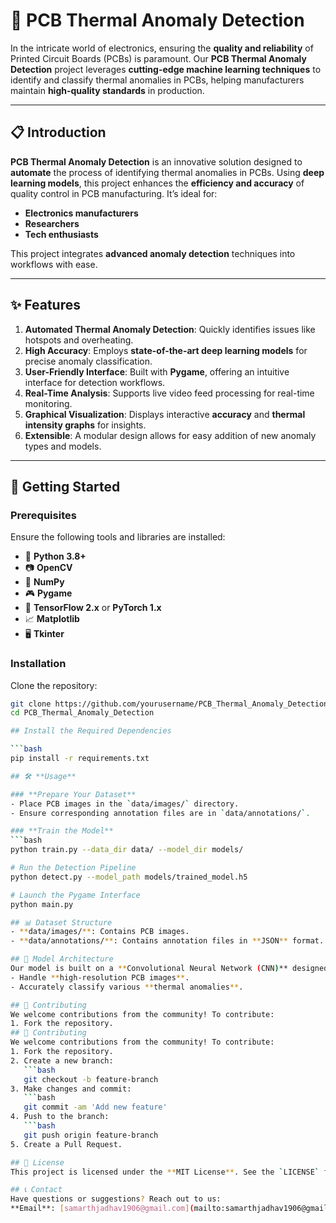 # 🌟 PCB Thermal Anomaly Detection  

In the intricate world of electronics, ensuring the **quality and reliability** of Printed Circuit Boards (PCBs) is paramount. Our **PCB Thermal Anomaly Detection** project leverages **cutting-edge machine learning techniques** to identify and classify thermal anomalies in PCBs, helping manufacturers maintain **high-quality standards** in production.

---

## 📋 **Introduction**  

**PCB Thermal Anomaly Detection** is an innovative solution designed to **automate** the process of identifying thermal anomalies in PCBs. Using **deep learning models**, this project enhances the **efficiency and accuracy** of quality control in PCB manufacturing. It’s ideal for:  
- **Electronics manufacturers**  
- **Researchers**  
- **Tech enthusiasts**  

This project integrates **advanced anomaly detection** techniques into workflows with ease.

---

## ✨ **Features**  

1. **Automated Thermal Anomaly Detection**: Quickly identifies issues like hotspots and overheating.  
2. **High Accuracy**: Employs **state-of-the-art deep learning models** for precise anomaly classification.  
3. **User-Friendly Interface**: Built with **Pygame**, offering an intuitive interface for detection workflows.  
4. **Real-Time Analysis**: Supports live video feed processing for real-time monitoring.  
5. **Graphical Visualization**: Displays interactive **accuracy** and **thermal intensity graphs** for insights.  
6. **Extensible**: A modular design allows for easy addition of new anomaly types and models.

---

## 🚀 **Getting Started**  

### **Prerequisites**  
Ensure the following tools and libraries are installed:  
- 🐍 **Python 3.8+**  
- 📷 **OpenCV**  
- 🧮 **NumPy**  
- 🎮 **Pygame**  
- 🤖 **TensorFlow 2.x** or **PyTorch 1.x**  
- 📈 **Matplotlib**  
- 🖥️ **Tkinter**

### **Installation**  
Clone the repository:  
```bash  
git clone https://github.com/yourusername/PCB_Thermal_Anomaly_Detection.git  
cd PCB_Thermal_Anomaly_Detection  

## Install the Required Dependencies  

```bash
pip install -r requirements.txt  

## 🛠️ **Usage**  

### **Prepare Your Dataset**  
- Place PCB images in the `data/images/` directory.  
- Ensure corresponding annotation files are in `data/annotations/`.  

### **Train the Model**  
```bash
python train.py --data_dir data/ --model_dir models/  

# Run the Detection Pipeline
python detect.py --model_path models/trained_model.h5  

# Launch the Pygame Interface
python main.py  

## 📊 Dataset Structure
- **data/images/**: Contains PCB images.
- **data/annotations/**: Contains annotation files in **JSON** format.

## 🧠 Model Architecture
Our model is built on a **Convolutional Neural Network (CNN)** designed to:
- Handle **high-resolution PCB images**.
- Accurately classify various **thermal anomalies**.

## 🤝 Contributing
We welcome contributions from the community! To contribute:
1. Fork the repository.
## 🤝 Contributing
We welcome contributions from the community! To contribute:
1. Fork the repository.
2. Create a new branch:
   ```bash
   git checkout -b feature-branch
3. Make changes and commit:
   ```bash
   git commit -am 'Add new feature'
4. Push to the branch:
   ```bash
   git push origin feature-branch
5. Create a Pull Request.

## 📜 License
This project is licensed under the **MIT License**. See the `LICENSE` file for details.

## 📞 Contact
Have questions or suggestions? Reach out to us:  
**Email**: [samarthjadhav1906@gmail.com](mailto:samarthjadhav1906@gmail.com)


